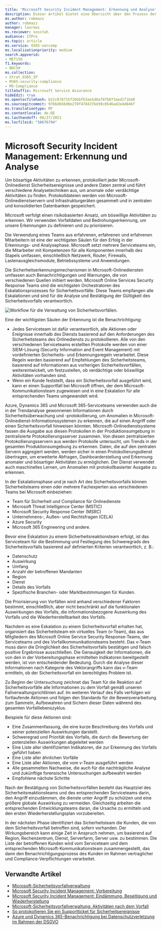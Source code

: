 ```yaml
---
title: 'Microsoft Security Incident Management: Erkennung und Analyse'
description: Dieser Artikel bietet eine Übersicht über den Prozess der Erkennung und Analyse von Sicherheitsvorfällen in Microsoft-Onlinediensten.
ms.author: robmazz
author: robmazz
manager: laurawi
ms.reviewer: sosstah
audience: ITPro
ms.topic: article
ms.service: O365-seccomp
ms.localizationpriority: medium
search.appverid:
- MET150
f1.keywords:
- NOCSH
ms.collection:
- Strat_O365_IP
- M365-security-compliance
- MS-Compliance
titleSuffix: Microsoft Service Assurance
hideEdit: true
ms.openlocfilehash: b22c078715f2bbbf63ae5d6af8fb073aed1f1b48
ms.sourcegitcommit: 9766d656d0e270f478437bd39c0546ad2e4d846f
ms.translationtype: MT
ms.contentlocale: de-DE
ms.lasthandoff: 08/27/2021
ms.locfileid: "58676794"
---
```

# <a name="microsoft-security-incident-management-detection-and-analysis"></a>Microsoft Security Incident Management: Erkennung und Analyse

Um bösartige Aktivitäten zu erkennen, protokolliert jeder Microsoft-Onlinedienst Sicherheitsereignisse und andere Daten zentral und führt verschiedene Analysetechniken aus, um anomale oder verdächtige Aktivitäten zu finden. Protokolldateien werden von Microsoft-Onlinedienstservern und Infrastrukturgeräten gesammelt und in zentralen und konsolidierten Datenbanken gespeichert.

Microsoft verfolgt einen risikobasierten Ansatz, um böswillige Aktivitäten zu erkennen. Wir verwenden Vorfalldaten und Bedrohungserkennung, um unsere Erkennungen zu definieren und zu priorisieren.

Die Verwendung eines Teams aus erfahrenen, erfahrenen und erfahrenen Mitarbeitern ist eine der wichtigsten Säulen für den Erfolg in der Erkennungs- und Analysephase. Microsoft setzt mehrere Serviceteams ein, die Mitarbeiter mit Kompetenzen für alle Komponenten innerhalb des Stapels umfassen, einschließlich Netzwerk, Router, Firewalls, Lastenausgleichsmodule, Betriebssysteme und Anwendungen.

Die Sicherheitserkennungsmechanismen in Microsoft-Onlinediensten umfassen auch Benachrichtigungen und Warnungen, die von verschiedenen Quellen initiiert werden. Microsoft Online Services Security Response Teams sind die wichtigsten Orchestratoren des Eskalationsprozesses für Sicherheitsvorfälle. Diese Teams empfangen alle Eskalationen und sind für die Analyse und Bestätigung der Gültigkeit des Sicherheitsvorfalls verantwortlich.

![Workflow für die Verwaltung von Sicherheitsvorfällen.](../media/assurance-sim-workflow.png)

Eine der wichtigsten Säulen der Erkennung ist die Benachrichtigung:

- Jedes Serviceteam ist dafür verantwortlich, alle Aktionen oder Ereignisse innerhalb des Diensts basierend auf den Anforderungen des Sicherheitsteams des Onlinediensts zu protokollieren. Alle von den verschiedenen Serviceteams erstellten Protokolle werden von einer SIEM-Lösung (Security Information and Event Management) mit vordefinierten Sicherheits- und Erkennungsregeln verarbeitet. Diese Regeln werden basierend auf Empfehlungen des Sicherheitsteams, basierend auf Informationen aus vorherigen Sicherheitsvorfällen, weiterentwickelt, um festzustellen, ob verdächtige oder böswillige Aktivitäten vorhanden sind.
- Wenn ein Kunde feststellt, dass ein Sicherheitsvorfall ausgeführt wird, kann er einen Supportfall bei Microsoft öffnen, der dem Microsoft-Kommunikationsteam zugewiesen und in eine Eskalation für alle entsprechenden Teams umgewandelt wird.

Azure, Dynamics 365 und Microsoft 365-Serviceteams verwenden auch die in der Trendanalyse gewonnenen Informationen durch Sicherheitsüberwachung und -protokollierung, um Anomalien in Microsoft-Onlinedienst-Informationssystemen zu erkennen, die auf einen Angriff oder einen Sicherheitsvorfall hinweisen könnten. Microsoft-Onlinedienstsysteme fassen die Ausgabe aus diesen Protokollen in der Produktionsumgebung in zentralisierte Protokollierungsserver zusammen. Von diesen zentralisierten Protokollierungsservern aus werden Protokolle untersucht, um Trends in der gesamten Produktionsumgebung zu erkennen. Daten, die auf den zentralen Servern aggregiert werden, werden sicher in einen Protokollierungsdienst übertragen, um erweiterte Abfragen, Dashboarderstellung und Erkennung anomaler und bösartiger Aktivitäten zu ermöglichen. Der Dienst verwendet auch maschinelles Lernen, um Anomalien mit protokollbasierter Ausgabe zu erkennen.

In der Eskalationsphase und je nach Art des Sicherheitsvorfalls können Sicherheitsteams einen oder mehrere Fachexperten aus verschiedenen Teams bei Microsoft einbeziehen:

- Team für Sicherheit und Compliance für Onlinedienste
- Microsoft Threat Intelligence Center (MSTIC)
- Microsoft Security Response Center (MSRC)
- Unternehmens-, Außen- und Rechtsfragen (CELA)
- Azure Security
- Microsoft 365 Engineering und andere.

Bevor eine Eskalation zu einem Sicherheitsreaktionsteam erfolgt, ist das Serviceteam für die Bestimmung und Festlegung des Schweregrads des Sicherheitsvorfalls basierend auf definierten Kriterien verantwortlich, z. B.:

- Datenschutz
- Auswirkung
- Umfang
- Anzahl der betroffenen Mandanten
- Region
- Dienst
- Details des Vorfalls
- Spezifische Branchen- oder Marktbestimmungen für Kunden.

Die Priorisierung von Vorfällen wird anhand verschiedener Faktoren bestimmt, einschließlich, aber nicht beschränkt auf die funktionalen Auswirkungen des Vorfalls, die informationsbezogene Auswirkung des Vorfalls und die Wiederherstellbarkeit des Vorfalls.

Nachdem es eine Eskalation zu einem Sicherheitsvorfall erhalten hat, organisiert das Sicherheitsteam ein virtuelles Team (v-Team), das aus Mitgliedern des Microsoft Online Service Security Response-Teams, der Serviceteams und des Vorfallkommunikationsteams besteht. Das v-Team muss dann die Dringlichkeit des Sicherheitsvorfalls bestätigen und falsch positive Ergebnisse ausschließen. Die Genauigkeit der Informationen, die von den in der Vorbereitungsphase ermittelten Indikatoren bereitgestellt werden, ist von entscheidender Bedeutung. Durch die Analyse dieser Informationen nach Kategorie des Vektorangriffs kann das v-Team ermitteln, ob der Sicherheitsvorfall ein berechtigtes Problem ist.

Zu Beginn der Untersuchung zeichnet das Team für die Reaktion auf Sicherheitsvorfälle alle Informationen zu dem Vorfall gemäß unseren Fallverwaltungsrichtlinien auf. Im weiteren Verlauf des Falls verfolgen wir fortlaufende Aktionen und folgen den Standards für die Beweisverarbeitung zum Sammeln, Aufbewahren und Sichern dieser Daten während des gesamten Vorfalllebenszyklus.

Beispiele für diese Aktionen sind:

- Eine Zusammenfassung, die eine kurze Beschreibung des Vorfalls und seiner potenziellen Auswirkungen darstellt.
- Schweregrad und Priorität des Vorfalls, die durch die Bewertung der potenziellen Auswirkungen abgeleitet werden
- Eine Liste aller identifizierten Indikatoren, die zur Erkennung des Vorfalls geführt haben
- Eine Liste aller ähnlichen Vorfälle
- Eine Liste aller Aktionen, die vom v-Team ausgeführt werden
- Alle gesammelten Nachweise, die auch für die nachträgliche Analyse und zukünftige forensische Untersuchungen aufbewahrt werden
- Empfohlene nächste Schritte

Nach der Bestätigung von Sicherheitsvorfällen besteht das Hauptziel des Sicherheitsreaktionsteams und des entsprechenden Serviceteams darin, den Angriff einzudämmen, die dienste unter Angriff zu schützen und eine größere globale Auswirkung zu vermeiden. Gleichzeitig arbeiten die entsprechenden Entwicklungsteams daran, die Ursache zu ermitteln und den ersten Wiederherstellungsplan vorzubereiten.

In der nächsten Phase identifiziert das Sicherheitsteam die Kunden, die von dem Sicherheitsvorfall betroffen sind, sofern vorhanden. Der Wirkungsbereich kann einige Zeit in Anspruch nehmen, um basierend auf Region, Rechenzentrum, Dienst, Serverfarm, Server usw. zu bestimmen. Die Liste der betroffenen Kunden wird vom Serviceteam und dem entsprechenden Microsoft-Kommunikationsteam zusammengestellt, das dann den Benachrichtigungsprozess des Kunden im Rahmen vertraglicher und Compliance-Verpflichtungen verarbeitet.

## <a name="related-articles"></a>Verwandte Artikel

- [Microsoft-Sicherheitsvorfallverwaltung](assurance-security-incident-management.md)
- [Microsoft Security Incident Management: Vorbereitung](assurance-sim-preparation.md)
- [Microsoft Security Incident Management: Eindämmung, Beseitigung und Wiederherstellung](assurance-sim-containment-eradication-recovery.md)
- [Microsoft-Sicherheitsvorfallverwaltung: Aktivitäten nach dem Vorfall](assurance-sim-post-incident-activity.md)
- [So protokollieren Sie ein Supportticket für Sicherheitsereignisse](/azure/security/fundamentals/event-support-ticket)
- [Azure und Dynamics 365-Benachrichtigung bei Datenschutzverletzung im Rahmen der DSGVO](/compliance/regulatory/gdpr-breach-azure-dynamics)
